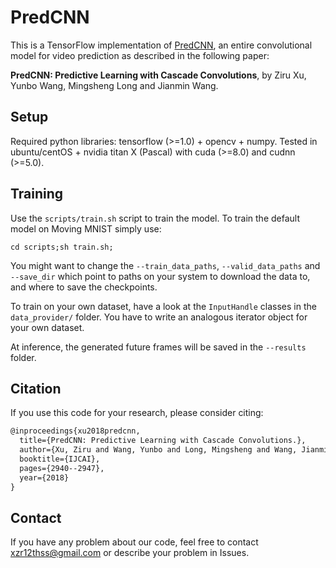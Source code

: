 # PredCNN
This is a TensorFlow implementation of [PredCNN](https://www.ijcai.org/proceedings/2018/0408.pdf), an entire convolutional model for video prediction as described in the following paper: 

**PredCNN: Predictive Learning with Cascade Convolutions**, by Ziru Xu, Yunbo Wang, Mingsheng Long and Jianmin Wang.

## Setup
Required python libraries: tensorflow (>=1.0) + opencv + numpy.
Tested in ubuntu/centOS + nvidia titan X (Pascal) with cuda (>=8.0) and cudnn (>=5.0).

## Training
Use the `scripts/train.sh` script to train the model. To train the default model on Moving MNIST simply use:
```shell
cd scripts;sh train.sh;
```
You might want to change the `--train_data_paths`, `--valid_data_paths` and `--save_dir` which point to paths on your system to download the data to, and where to save the checkpoints.

To train on your own dataset, have a look at the `InputHandle` classes in the `data_provider/` folder. You have to write an analogous iterator object for your own dataset. 

At inference, the generated future frames will be saved in the `--results` folder.

## Citation
If you use this code for your research, please consider citing:
```latex
@inproceedings{xu2018predcnn,
  title={PredCNN: Predictive Learning with Cascade Convolutions.},
  author={Xu, Ziru and Wang, Yunbo and Long, Mingsheng and Wang, Jianmin},
  booktitle={IJCAI},
  pages={2940--2947},
  year={2018}
}
```

## Contact

If you have any problem about our code, feel free to contact xzr12thss@gmail.com or describe your problem in Issues.

